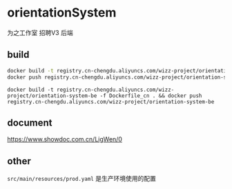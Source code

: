 # orientationSystem

为之工作室 招聘V3 后端

## build

```sh
docker build -t registry.cn-chengdu.aliyuncs.com/wizz-project/orientation-system-be -f Dockerfile_cn .
docker push registry.cn-chengdu.aliyuncs.com/wizz-project/orientation-system-be
```

`docker build -t registry.cn-chengdu.aliyuncs.com/wizz-project/orientation-system-be -f Dockerfile_cn . && docker push registry.cn-chengdu.aliyuncs.com/wizz-project/orientation-system-be`

## document

https://www.showdoc.com.cn/LigWen/0

## other

`src/main/resources/prod.yaml` 是生产环境使用的配置
